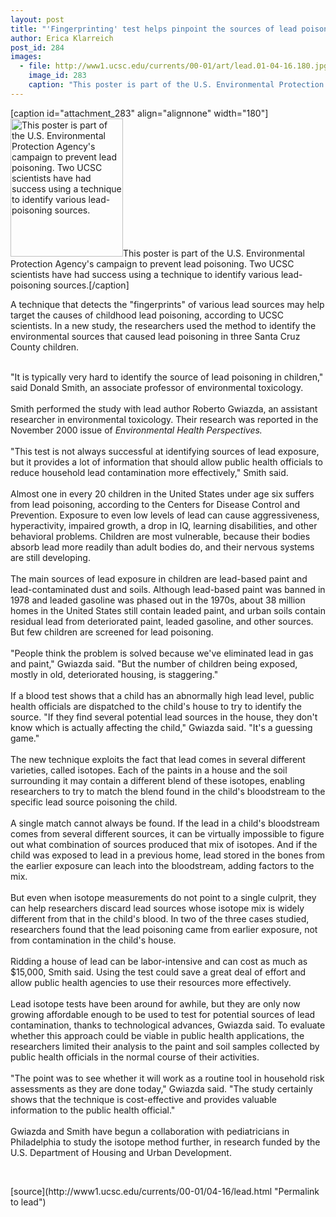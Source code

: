 ```yaml
---
layout: post
title: "'Fingerprinting' test helps pinpoint the sources of lead poisoning"
author: Erica Klarreich
post_id: 284
images:
  - file: http://www1.ucsc.edu/currents/00-01/art/lead.01-04-16.180.jpg
    image_id: 283
    caption: "This poster is part of the U.S. Environmental Protection Agency's campaign to prevent lead poisoning. Two UCSC scientists have had success using a technique to identify various lead-poisoning sources."
---
```


[caption id="attachment_283" align="alignnone" width="180"]<a href="http://localhost/mysite/wp-content/uploads/2001/04/lead.01-04-16.180.jpg"><img class="size-full wp-image-283" src="http://localhost/mysite/wp-content/uploads/2001/04/lead.01-04-16.180.jpg" alt="This poster is part of the U.S. Environmental Protection Agency's campaign to prevent lead poisoning. Two UCSC scientists have had success using a technique to identify various lead-poisoning sources." width="180" height="221" /></a>This poster is part of the U.S. Environmental Protection Agency's campaign to prevent lead poisoning. Two UCSC scientists have had success using a technique to identify various lead-poisoning sources.[/caption]
<p>
  A technique that detects the "fingerprints" of various lead sources may help target the causes of childhood lead poisoning, according to UCSC scientists. In a new study, the researchers used the method to identify the environmental sources that caused lead poisoning in three Santa Cruz County children.<br>
  <br>
</p>"It is typically very hard to identify the source of lead poisoning in children," said Donald Smith, an associate professor of environmental toxicology.<br>
<br>
Smith performed the study with lead author Roberto Gwiazda, an assistant researcher in environmental toxicology. Their research was reported in the November 2000 issue of <i>Environmental Health Perspectives.<br>
<br></i> "This test is not always successful at identifying sources of lead exposure, but it provides a lot of information that should allow public health officials to reduce household lead contamination more effectively," Smith said.<br>
<br>
Almost one in every 20 children in the United States under age six suffers from lead poisoning, according to the Centers for Disease Control and Prevention. Exposure to even low levels of lead can cause aggressiveness, hyperactivity, impaired growth, a drop in IQ, learning disabilities, and other behavioral problems. Children are most vulnerable, because their bodies absorb lead more readily than adult bodies do, and their nervous systems are still developing.<br>
<br>
The main sources of lead exposure in children are lead-based paint and lead-contaminated dust and soils. Although lead-based paint was banned in 1978 and leaded gasoline was phased out in the 1970s, about 38 million homes in the United States still contain leaded paint, and urban soils contain residual lead from deteriorated paint, leaded gasoline, and other sources. But few children are screened for lead poisoning.<br>
<br>
"People think the problem is solved because we've eliminated lead in gas and paint," Gwiazda said. "But the number of children being exposed, mostly in old, deteriorated housing, is staggering."<br>
<br>
If a blood test shows that a child has an abnormally high lead level, public health officials are dispatched to the child's house to try to identify the source. "If they find several potential lead sources in the house, they don't know which is actually affecting the child," Gwiazda said. "It's a guessing game."<br>
<br>
The new technique exploits the fact that lead comes in several different varieties, called isotopes. Each of the paints in a house and the soil surrounding it may contain a different blend of these isotopes, enabling researchers to try to match the blend found in the child's bloodstream to the specific lead source poisoning the child.<br>
<br>
A single match cannot always be found. If the lead in a child's bloodstream comes from several different sources, it can be virtually impossible to figure out what combination of sources produced that mix of isotopes. And if the child was exposed to lead in a previous home, lead stored in the bones from the earlier exposure can leach into the bloodstream, adding factors to the mix.<br>
<br>
But even when isotope measurements do not point to a single culprit, they can help researchers discard lead sources whose isotope mix is widely different from that in the child's blood. In two of the three cases studied, researchers found that the lead poisoning came from earlier exposure, not from contamination in the child's house.<br>
<br>
Ridding a house of lead can be labor-intensive and can cost as much as $15,000, Smith said. Using the test could save a great deal of effort and allow public health agencies to use their resources more effectively.<br>
<br>
Lead isotope tests have been around for awhile, but they are only now growing affordable enough to be used to test for potential sources of lead contamination, thanks to technological advances, Gwiazda said. To evaluate whether this approach could be viable in public health applications, the researchers limited their analysis to the paint and soil samples collected by public health officials in the normal course of their activities.<br>
<br>
"The point was to see whether it will work as a routine tool in household risk assessments as they are done today," Gwiazda said. "The study certainly shows that the technique is cost-effective and provides valuable information to the public health official."<br>
<br>
Gwiazda and Smith have begun a collaboration with pediatricians in Philadelphia to study the isotope method further, in research funded by the U.S. Department of Housing and Urban Development.
<p>
  <br>

</p>
[source](http://www1.ucsc.edu/currents/00-01/04-16/lead.html "Permalink to lead")
